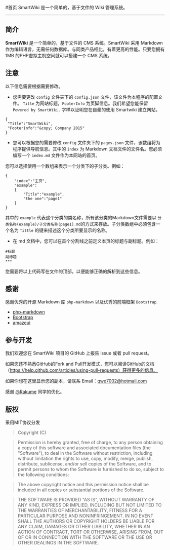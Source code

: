 #首页
SmartWiki 是一个简单的，基于文件的 Wiki 管理系统。
***
## 简介
**SmartWiki** 是一个简单的，基于文件的 CMS 系统。SmartWiki 采用 Markdown 作为编辑语言，无需任何数据库。与同类产品相比，有着更高的性能。只要您拥有1MB 的PHP虚拟主机空间就可以搭建一个 CMS 系统。

## 注意
以下信息需要根据需要修改。

* 您需要更改 `config` 文件夹下的 `config.json` 文件，该文件为本程序的配置文件。 `Title` 为网站标题，`FooterInfo` 为页脚信息。我们希望您能保留 `Powered by SmartWiki.` 字样以证明您在自豪的使用 Smartwiki 建立网站。

```
{
 "Title":"SmartWiki",
 "FooterInfo":"&copy; Company 2015"
}
```

* 您可以根据您的需要修改 `config` 文件夹下的 `pages.json` 文件，该数组将为程序提供导航信息。其中的 `index` 为 Markdown 文档文件的文件名。您必须编写一个 `index.md` 文件作为本网站的首页。

您可以选择使用一个数组来表示一个分类下的子分类。例如：

```
{
	"index":"主页",
	"example":
	{
		"Title":"example",
		"the one":"page1"
	}
}
```

其中的 `example` 代表这个分类的类名称，所有该分类的Markdown文件需要以 `分类名称(example)/子分类名称(page1).md`的方式来存放。子分类数组中必须包含一个名为 `Tittle` 的键来描述这个分类所要显示的名称。

* 在 md 文档中，您可以在首个分割线之前定义本页的标题与副标题。例如：

```
#标题
副标题
***
```

您需要将以上代码写在文件的顶部，以便能够正确的解析到这些信息。

## 感谢
感谢优秀的开源 Markdown 库 `php-markdown` 以及优秀的前端框架 `Bootstrap`.

* [php-markdown](https://github.com/michelf/php-markdown)
* [Bootstrap](https://github.com/twbs/bootstrap)
* [amazeui](https://github.com/allmobilize/amazeui/)


## 参与开发
我们欢迎您在 SmartWiki 项目的 GitHub 上报告 issue 或者 pull request。

如果您还不熟悉GitHub的Fork and Pull开发模式，您可以阅读GitHub的文档（https://help.github.com/articles/using-pull-requests）获得更多的信息。

如果你想在这里显示您的副本，请联系 Email：qwe7002@hotmail.com

感谢 [@Rakume](https://github.com/kunr) 同学的优化。

## 版权
采用MIT协议分发

>Copyright (C) <year> <copyright holders>

>Permission is hereby granted, free of charge, to any person obtaining a copy of this software and associated documentation files (the "Software"), to deal in the Software without restriction, including without limitation the rights to use, copy, modify, merge, publish, distribute, sublicense, and/or sell copies of the Software, and to permit persons to whom the Software is furnished to do so, subject to the following conditions:

>The above copyright notice and this permission notice shall be included in all copies or substantial portions of the Software.

>THE SOFTWARE IS PROVIDED "AS IS", WITHOUT WARRANTY OF ANY KIND, EXPRESS OR IMPLIED, INCLUDING BUT NOT LIMITED TO THE WARRANTIES OF MERCHANTABILITY, FITNESS FOR A PARTICULAR PURPOSE AND NONINFRINGEMENT. IN NO EVENT SHALL THE AUTHORS OR COPYRIGHT HOLDERS BE LIABLE FOR ANY CLAIM, DAMAGES OR OTHER LIABILITY, WHETHER IN AN ACTION OF CONTRACT, TORT OR OTHERWISE, ARISING FROM, OUT OF OR IN CONNECTION WITH THE SOFTWARE OR THE USE OR OTHER DEALINGS IN THE SOFTWARE.